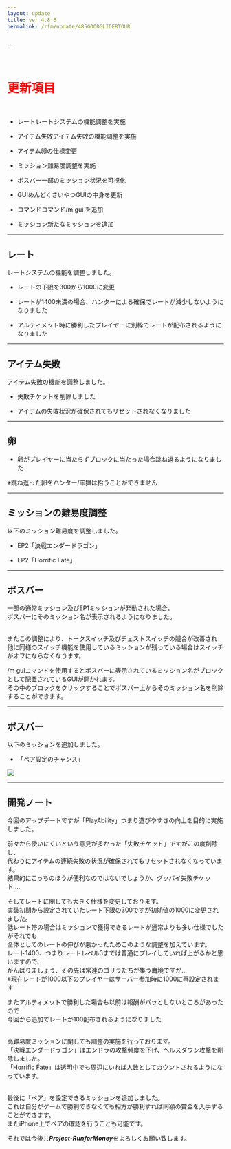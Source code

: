 ```yaml
---
layout: update
title: ver 4.8.5
permalink: /rfm/update/485GOODGLIDERTOUR


---
```

<br>
<h1 id="1"><font color="red">更新項目</font></h1><br>

+ <span class="green-badge">レート</span>レートシステムの機能調整を実施

+ <span class="blue-badge">アイテム失敗</span>アイテム失敗の機能調整を実施 

+ <span class="red-badge">アイテム</span>卵の仕様変更 

+ <span class="green-badge">ミッション</span>難易度調整を実施 

+ <span class="blue-badge">ボスバー</span>一部のミッション状況を可視化 

+ <span class="yellow-badge">GUI</span>めんどくさいやつGUIの中身を更新 

+ <span class="blue-badge">コマンド</span>コマンド/m gui を追加 

+ <span class="red-badge">ミッション</span>新たなミッションを追加  



----------------------------------------------------
## レート  

レートシステムの機能を調整しました。  

+ レートの下限を300から1000に変更<br>

+ レートが1400未満の場合、ハンターによる確保でレートが減少しないようになりました<br>

+ アルティメット時に勝利したプレイヤーに別枠でレートが配布されるようになりました<br>


----------------------------------------------------
## アイテム失敗  

アイテム失敗の機能を調整しました。  

+ 失敗チケットを削除しました<br>

+ アイテムの失敗状況が確保されてもリセットされなくなりました<br>


----------------------------------------------------
## 卵  


+ 卵がプレイヤーに当たらずブロックに当たった場合跳ね返るようになりました<br>

※跳ね返った卵をハンター/牢獄は拾うことができません



----------------------------------------------------
## ミッションの難易度調整  

以下のミッション難易度を調整しました。  

+ EP2「決戦エンダードラゴン」<br>

+ EP2「Horrific Fate」<br>


----------------------------------------------------
## ボスバー  

一部の通常ミッション及びEP1ミッションが発動された場合、<br>
ボスバーにそのミッション名が表示されるようになりました。<br><br>

またこの調整により、トークスイッチ及びチェストスイッチの競合が改善され<br>
他に同様のスイッチ機能を使用しているミッションが残っている場合はスイッチがオフにならなくなります。　

/m guiコマンドを使用するとボスバーに表示されているミッション名がブロックとして配置されているGUIが開かれます。<br>
その中のブロックをクリックすることでボスバー上からそのミッション名を削除することができます。<br>


----------------------------------------------------
## ボスバー  

以下のミッションを追加しました。  

+ 「ペア設定のチャンス」<br>

<img src="http://web.njj12.net/public/images/rfm/ver485.png"><br>

----------------------------------------------------
## 開発ノート

今回のアップデートですが「PlayAbility」つまり遊びやすさの向上を目的に実施しました。<br>

前々から使いにくいという意見が多かった「失敗チケット」ですがこの度削除し、<br>
代わりにアイテムの連続失敗の状況が確保されてもリセットされなくなっています。<br>
結果的にこっちのほうが便利なのではないでしょうか、グッバイ失敗チケット....<br>


そしてレートに関しても大きく仕様を変更しております。<br>
実装初期から設定されていたレート下限の300ですが初期値の1000に変更されました。<br>
低レート帯の場合はミッションで獲得できるレートが通常よりも多い仕様でしたがそれでも<br>
全体としてのレートの伸びが悪かったためこのような調整を加えています。<br>
レート1400、つまりレートレベル3までは普通にプレイしていれば上がるかと思いますので、<br>
がんばりましょう、その先は常連のゴリラたちが集う魔境ですが...<br>
※現在レートが1000以下のプレイヤーはサーバー参加時に1000に再設定されます<br>

またアルティメットで勝利した場合も以前は報酬がパッとしないところがあったので<br>
今回から追加でレートが100配布されるようになりました<br><br>


高難易度ミッションに関しても調整の実施を行っております。<br>
「決戦エンダードラゴン」はエンドラの攻撃頻度を下げ、ヘルスダウン攻撃を削除しました。<br>
「Horrific Fate」は透明中でも周辺にいれば人数としてカウントされるようになっています。<br>
<br>

最後に「ペア」を設定できるミッションを追加しました。<br>
これは自分がゲームで勝利できなくても相方が勝利すれば同額の賞金を入手することができます。<br>
またiPhone上でペアの確認を行うことも可能です。<br>




それでは今後共***Project-RunforMoney***をよろしくお願い致します。

